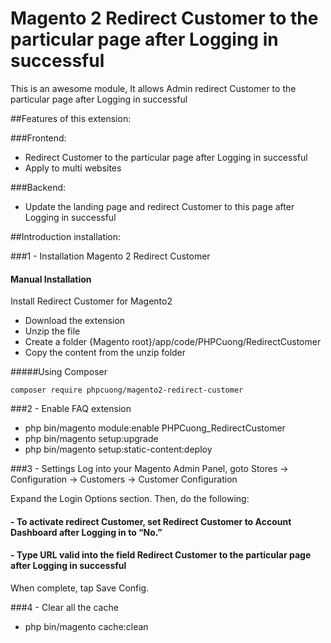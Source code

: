 # Magento 2 Redirect Customer to the particular page after Logging in successful
This is an awesome module, It allows Admin redirect Customer to the particular page after Logging in successful

##Features of this extension:

###Frontend:
- Redirect Customer to the particular page after Logging in successful
- Apply to multi websites

###Backend:
- Update the landing page and redirect Customer to this page after Logging in successful

##Introduction installation:

###1 - Installation Magento 2 Redirect Customer
#### Manual Installation
Install Redirect Customer for Magento2
 * Download the extension
 * Unzip the file
 * Create a folder {Magento root}/app/code/PHPCuong/RedirectCustomer
 * Copy the content from the unzip folder


#####Using Composer

```
composer require phpcuong/magento2-redirect-customer

```

###2 - Enable FAQ extension
 * php bin/magento module:enable PHPCuong_RedirectCustomer
 * php bin/magento setup:upgrade
 * php bin/magento setup:static-content:deploy

###3 - Settings
Log into your Magento Admin Panel, goto Stores -> Configuration -> Customers -> Customer Configuration

Expand the Login Options section. Then, do the following:

#### - To activate redirect Customer, set Redirect Customer to Account Dashboard after Logging in to “No.”
#### - Type URL valid into the field Redirect Customer to the particular page after Logging in successful

When complete, tap Save Config.

###4 - Clear all the cache
* php bin/magento cache:clean
